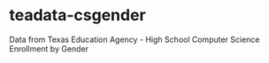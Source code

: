 # teadata-csgender
Data from Texas Education Agency - High School Computer Science Enrollment by Gender
